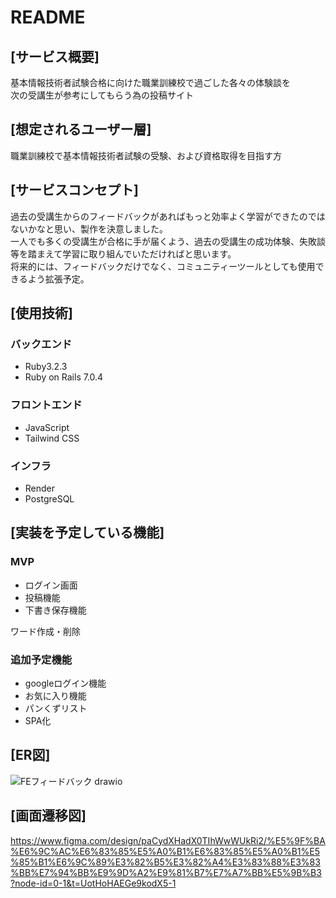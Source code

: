 # README

## [サービス概要]

基本情報技術者試験合格に向けた職業訓練校で過ごした各々の体験談を  
次の受講生が参考にしてもらう為の投稿サイト

## [想定されるユーザー層]

職業訓練校で基本情報技術者試験の受験、および資格取得を目指す方

## [サービスコンセプト]

過去の受講生からのフィードバックがあればもっと効率よく学習ができたのではないかなと思い、製作を決意しました。  
一人でも多くの受講生が合格に手が届くよう、過去の受講生の成功体験、失敗談等を踏まえて学習に取り組んでいただければと思います。  
将来的には、フィードバックだけでなく、コミュニティーツールとしても使用できるよう拡張予定。

## [使用技術]

### バックエンド

- Ruby3.2.3
- Ruby on Rails 7.0.4

### フロントエンド

- JavaScript
- Tailwind CSS

### インフラ

- Render
- PostgreSQL

## [実装を予定している機能]

### MVP

- ログイン画面
- 投稿機能
- 下書き保存機能

ワード作成・削除

### 追加予定機能

- googleログイン機能
- お気に入り機能
- パンくずリスト
- SPA化

## [ER図]

![FEフィードバック drawio](https://github.com/Konagawa/school_feedback/assets/125295121/122cdf87-c7eb-4418-9e37-dfeff07283ed)


## [画面遷移図]

https://www.figma.com/design/paCydXHadX0TIhWwWUkRi2/%E5%9F%BA%E6%9C%AC%E6%83%85%E5%A0%B1%E6%83%85%E5%A0%B1%E5%85%B1%E6%9C%89%E3%82%B5%E3%82%A4%E3%83%88%E3%83%BB%E7%94%BB%E9%9D%A2%E9%81%B7%E7%A7%BB%E5%9B%B3?node-id=0-1&t=UotHoHAEGe9kodX5-1

